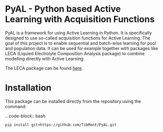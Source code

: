 PyAL - Python based Active Learning with Acquisition Functions
==============================================================

PyAL is a framework for using Active Learning in Python. It is specifically designed to use so-called acquisition functions for Active Learning.
The goal of this project is to enable sequential and batch-wise learning for pool and population data.
It can be used for example together with packages like LECA (Liquied Electrolyte Composition Analysis package) to combine modelling directly with Active Learning.

The LECA package can be found [here](https://github.com/Harrison-Teeg/LECA).



Installation
============

This package can be installed directly from the repository using the command:

.. code-block:: bash

    pip install git+https://github.com/TibMont/PyAL.git



